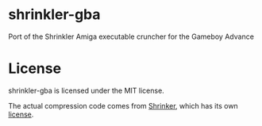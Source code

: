 <!--
SPDX-FileCopyrightText: 2021 Thomas Mathys
SPDX-License-Identifier: MIT
shrinkler-gba: Port of the Shrinkler Amiga executable cruncher for the GBA
-->

# shrinkler-gba
Port of the Shrinkler Amiga executable cruncher for the Gameboy Advance

# License
shrinkler-gba is licensed under the MIT license.

The actual compression code comes from [Shrinker](https://github.com/askeksa/Shrinkler),
which has its own [license](LICENSES/LicenseRef-Shrinkler.txt).
